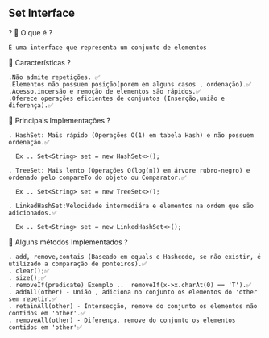 ## Set Interface

?
📌 O que é ?

    É uma interface que representa um conjunto de elementos
    
📌 Características ?
    
    .Não admite repetições. ✅
    .Elementos não possuem posição(porem em alguns casos , ordenação).✅
    .Acesso,incersão e remoção de elementos são rápidos.✅
    .Oferece operações eficientes de conjuntos (Inserção,união e diferença).✅
    
 📌 Principais Implementações ?   
 
    . HashSet: Mais rápido (Operações O(1) em tabela Hash) e não possuem ordenação.✅ 
    
      Ex .. Set<String> set = new HashSet<>();
      
    . TreeSet: Mais lento (Operações O(log(n)) em árvore rubro-negro) e ordenado pelo compareTo do objeto ou Comparator.✅ 
    
      Ex .. Set<String> set = new TreeSet<>();
      
    . LinkedHashSet:Velocidade intermediára e elementos na ordem que são adicionados.✅ 
    
      Ex .. Set<String> set = new LinkedHashSet<>();
      
      
  📌 Alguns métodos Implementados ?
  
    . add, remove,contais (Baseado em equals e Hashcode, se não existir, é utilizado a comparação de ponteiros).✅
    . clear();✅
    . size();✅
    . removeIf(predicate) Exemplo ..  removeIf(x->x.charAt(0) == 'T').✅
    . addAll(other) - União , adiciona no conjunto os elementos do 'other' sem repetir.✅
    . retainAll(other) - Intersecção, remove do conjunto os elementos não contidos em 'other'.✅
    . removeAll(other) - Diferença, remove do conjunto os elementos contidos em 'other'✅

    
    




